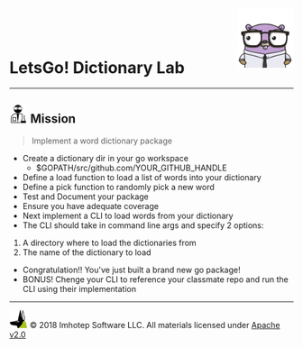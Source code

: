 <img src="../assets/gophernand.png" align="right" width="100" height="auto"/>

<br/>
<br/>
<br/>

# LetsGo! Dictionary Lab

---
## <img src="../assets/lab.png" width="auto" height="32"/> Mission

> Implement a word dictionary package

* Create a dictionary dir in your go workspace
  * $GOPATH/src/github.com/YOUR_GITHUB_HANDLE
* Define a load function to load a list of words into your dictionary
* Define a pick function to randomly pick a new word
* Test and Document your package
* Ensure you have adequate coverage
* Next implement a CLI to load words from your dictionary
* The CLI should take in command line args and specify 2 options:
 1. A directory where to load the dictionaries from
 2. The name of the dictionary to load
* Congratulation!! You've just built a brand new go package!
* BONUS! Chenge your CLI to reference your classmate repo and run the CLI using
  their implementation

---
<img src="../assets/imhotep_logo.png" width="32" height="auto"/> © 2018 Imhotep Software LLC.
All materials licensed under [Apache v2.0](http://www.apache.org/licenses/LICENSE-2.0)